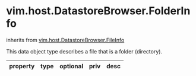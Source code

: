 vim.host.DatastoreBrowser.FolderInfo
====================================
inherits from [vim.host.DatastoreBrowser.FileInfo](docs/vim.host.DatastoreBrowser.FileInfo.md)


This data object type describes a file that is a folder (directory).

| property | type | optional | priv | desc |
|:---------|:-----|:---------|:-----|:-----|


